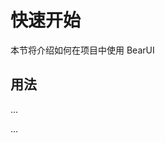 # 快速开始

本节将介绍如何在项目中使用 BearUI

## 用法

...
<template>
<b-icon :color="'red'">111</b-icon>
<b-icon>
<AddCircle></AddCircle>
</b-icon>

  <div>测试环境</div>
</template>

<script setup>
import BIcon from '@bear-ui/components/icon';
import '@bear-ui/theme-chalk/src/index.scss';
import { AddCircle } from '@vicons/ionicons5'
</script>

...
